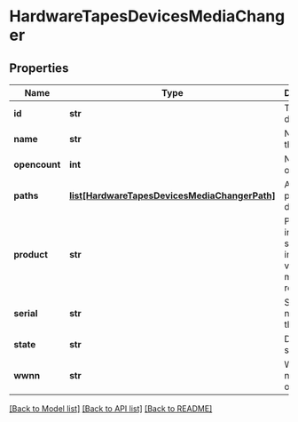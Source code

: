 # HardwareTapesDevicesMediaChanger

## Properties
Name | Type | Description | Notes
------------ | ------------- | ------------- | -------------
**id** | **str** | The unique display id. | [optional] 
**name** | **str** | Name of the device | [optional] 
**opencount** | **int** | Number of open | [optional] 
**paths** | [**list[HardwareTapesDevicesMediaChangerPath]**](HardwareTapesDevicesMediaChangerPath.md) | Accessible paths of the device | [optional] 
**product** | **str** | Product information string including vendor, model, and revision | [optional] 
**serial** | **str** | Serial number of the device | [optional] 
**state** | **str** | Device state | [optional] 
**wwnn** | **str** | World wide node name of the port | [optional] 

[[Back to Model list]](../README.md#documentation-for-models) [[Back to API list]](../README.md#documentation-for-api-endpoints) [[Back to README]](../README.md)


